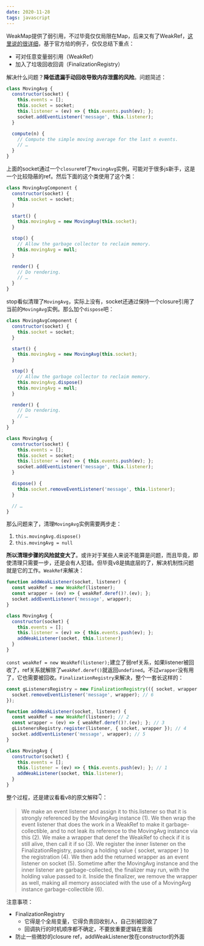 ```yaml
---
date: 2020-11-28
tags: javascript
---
```


WeakMap提供了弱引用，不过毕竟仅仅局限在Map，后来又有了WeakRef，[这里说的很详细](https://v8.dev/features/weak-references)，基于官方给的例子，仅仅总结下重点：

- 可对任意变量弱引用（WeakRef）
- 加入了垃圾回收回调（FinalizationRegistry）

解决什么问题？**降低遗漏手动回收导致内存泄露的风险**。问题简述：

```js
class MovingAvg {
  constructor(socket) {
    this.events = [];
    this.socket = socket;
    this.listener = (ev) => { this.events.push(ev); };
    socket.addEventListener('message', this.listener);
  }

  compute(n) {
    // Compute the simple moving average for the last n events.
    // …
  }
}
```

上面的socket通过一个`closure`ref了`MovingAvg`实例，可能对于很多js新手，这是一个比较隐蔽的ref。然后下面的这个类使用了这个类：

```js
class MovingAvgComponent {
  constructor(socket) {
    this.socket = socket;
  }

  start() {
    this.movingAvg = new MovingAvg(this.socket);
  }

  stop() {
    // Allow the garbage collector to reclaim memory.
    this.movingAvg = null;
  }

  render() {
    // Do rendering.
    // …
  }
}
```

stop看似清理了`MovingAvg`，实际上没有，socket还通过保持一个closure引用了当前的`MovingAvg`实例。那么加个`dispose`吧：

```js
class MovingAvgComponent {
  constructor(socket) {
    this.socket = socket;
  }

  start() {
    this.movingAvg = new MovingAvg(this.socket);
  }

  stop() {
    // Allow the garbage collector to reclaim memory.
    this.movingAvg.dispose()
    this.movingAvg = null;
  }

  render() {
    // Do rendering.
    // …
  }
}

class MovingAvg {
  constructor(socket) {
    this.events = [];
    this.socket = socket;
    this.listener = (ev) => { this.events.push(ev); };
    socket.addEventListener('message', this.listener);
  }

  dispose() {
    this.socket.removeEventListener('message', this.listener);
  }

  // …
}
```

那么问题来了，清理`MovingAvg`实例需要两步走：

1. `this.movingAvg.dispose()`
2. `this.movingAvg = null`

**所以清理步骤的风险就变大了**。或许对于某些人来说不能算是问题，而且毕竟，即使清理只需要一步，还是会有人犯错。但毕竟v8是搞底层的了，解决机制性问题就是它的工作。`WeakRef`来解决：

```js
function addWeakListener(socket, listener) {
  const weakRef = new WeakRef(listener);
  const wrapper = (ev) => { weakRef.deref()?.(ev); };
  socket.addEventListener('message', wrapper);
}

class MovingAvg {
  constructor(socket) {
    this.events = [];
    this.listener = (ev) => { this.events.push(ev); };
    addWeakListener(socket, this.listener);
  }
}
```

`const weakRef = new WeakRef(listener);`建立了弱ref关系，如果listener被回收了，ref关系就解除了`weakRef.deref()`就返回`undefined`。不过`wrapper`没有用了，它也需要被回收。`FinalizationRegistry`来解决，整个一套长这样的：

```js
const gListenersRegistry = new FinalizationRegistry(({ socket, wrapper }) => {
  socket.removeEventListener('message', wrapper); // 6
});

function addWeakListener(socket, listener) {
  const weakRef = new WeakRef(listener); // 2
  const wrapper = (ev) => { weakRef.deref()?.(ev); }; // 3
  gListenersRegistry.register(listener, { socket, wrapper }); // 4
  socket.addEventListener('message', wrapper); // 5
}

class MovingAvg {
  constructor(socket) {
    this.events = [];
    this.listener = (ev) => { this.events.push(ev); }; // 1
    addWeakListener(socket, this.listener);
  }
}
```

整个过程，还是建议看看v8的原文解释👇：

> We make an event listener and assign it to this.listener so that it is strongly referenced by the MovingAvg instance (1). We then wrap the event listener that does the work in a WeakRef to make it garbage-collectible, and to not leak its reference to the MovingAvg instance via this (2). We make a wrapper that deref the WeakRef to check if it is still alive, then call it if so (3). We register the inner listener on the FinalizationRegistry, passing a holding value { socket, wrapper } to the registration (4). We then add the returned wrapper as an event listener on socket (5). Sometime after the MovingAvg instance and the inner listener are garbage-collected, the finalizer may run, with the holding value passed to it. Inside the finalizer, we remove the wrapper as well, making all memory associated with the use of a MovingAvg instance garbage-collectible (6).

注意事项：

- FinalizationRegistry
    - 它得是个全局变量，它得负责回收别人，自己别被回收了
    - 回调执行的时机顺序都不确定，不要放重要逻辑在里面
- 防止一些微妙的closure ref，addWeakListener放在constructor的外面